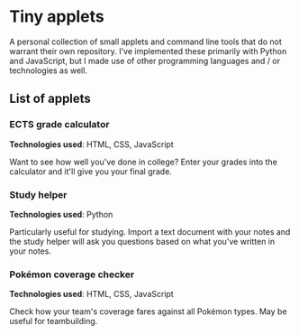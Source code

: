 # Tiny applets
A personal collection of small applets and command line tools that do not warrant
their own repository. I've implemented these primarily with Python and JavaScript,
but I made use of other programming languages and / or technologies as well.

## List of applets

### ECTS grade calculator
**Technologies used**: HTML, CSS, JavaScript

Want to see how well you've done in college? Enter your grades into the calculator
and it'll give you your final grade.

### Study helper
**Technologies used**: Python

Particularly useful for studying. Import a text document with your notes and
the study helper will ask you questions based on what you've written in your
notes.

### Pokémon coverage checker
**Technologies used**: HTML, CSS, JavaScript

Check how your team's coverage fares against all Pokémon types. May be useful
for teambuilding.

